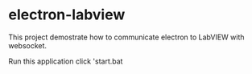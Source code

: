# electron-labview

This project demostrate how to communicate electron to LabVIEW with websocket.

Run this application
click 'start.bat
